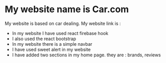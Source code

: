 # My website name is Car.com
My website is based on car dealing.
My website link is : 

* In my website I have used react firebase hook
* I also used the react bootstrap
* In my website there is a simple navbar
* I have used sweet alert in my website
* I have added two sections in my home page. they are : brands, reviews